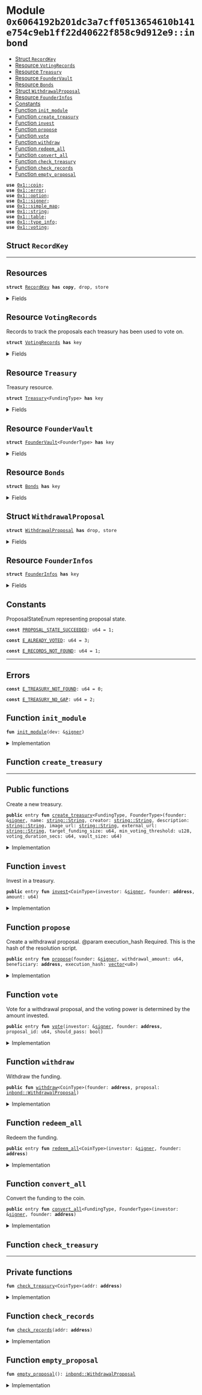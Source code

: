 
<a name="0x6064192b201dc3a7cff0513654610b141e754c9eb1ff22d40622f858c9d912e9_inbond"></a>

# Module `0x6064192b201dc3a7cff0513654610b141e754c9eb1ff22d40622f858c9d912e9::inbond`



-  [Struct `RecordKey`](#0x6064192b201dc3a7cff0513654610b141e754c9eb1ff22d40622f858c9d912e9_inbond_RecordKey)
-  [Resource `VotingRecords`](#0x6064192b201dc3a7cff0513654610b141e754c9eb1ff22d40622f858c9d912e9_inbond_VotingRecords)
-  [Resource `Treasury`](#0x6064192b201dc3a7cff0513654610b141e754c9eb1ff22d40622f858c9d912e9_inbond_Treasury)
-  [Resource `FounderVault`](#0x6064192b201dc3a7cff0513654610b141e754c9eb1ff22d40622f858c9d912e9_inbond_FounderVault)
-  [Resource `Bonds`](#0x6064192b201dc3a7cff0513654610b141e754c9eb1ff22d40622f858c9d912e9_inbond_Bonds)
-  [Struct `WithdrawalProposal`](#0x6064192b201dc3a7cff0513654610b141e754c9eb1ff22d40622f858c9d912e9_inbond_WithdrawalProposal)
-  [Resource `FounderInfos`](#0x6064192b201dc3a7cff0513654610b141e754c9eb1ff22d40622f858c9d912e9_inbond_FounderInfos)
-  [Constants](#@Constants_0)
-  [Function `init_module`](#0x6064192b201dc3a7cff0513654610b141e754c9eb1ff22d40622f858c9d912e9_inbond_init_module)
-  [Function `create_treasury`](#0x6064192b201dc3a7cff0513654610b141e754c9eb1ff22d40622f858c9d912e9_inbond_create_treasury)
-  [Function `invest`](#0x6064192b201dc3a7cff0513654610b141e754c9eb1ff22d40622f858c9d912e9_inbond_invest)
-  [Function `propose`](#0x6064192b201dc3a7cff0513654610b141e754c9eb1ff22d40622f858c9d912e9_inbond_propose)
-  [Function `vote`](#0x6064192b201dc3a7cff0513654610b141e754c9eb1ff22d40622f858c9d912e9_inbond_vote)
-  [Function `withdraw`](#0x6064192b201dc3a7cff0513654610b141e754c9eb1ff22d40622f858c9d912e9_inbond_withdraw)
-  [Function `redeem_all`](#0x6064192b201dc3a7cff0513654610b141e754c9eb1ff22d40622f858c9d912e9_inbond_redeem_all)
-  [Function `convert_all`](#0x6064192b201dc3a7cff0513654610b141e754c9eb1ff22d40622f858c9d912e9_inbond_convert_all)
-  [Function `check_treasury`](#0x6064192b201dc3a7cff0513654610b141e754c9eb1ff22d40622f858c9d912e9_inbond_check_treasury)
-  [Function `check_records`](#0x6064192b201dc3a7cff0513654610b141e754c9eb1ff22d40622f858c9d912e9_inbond_check_records)
-  [Function `empty_proposal`](#0x6064192b201dc3a7cff0513654610b141e754c9eb1ff22d40622f858c9d912e9_inbond_empty_proposal)


<pre><code><b>use</b> <a href="">0x1::coin</a>;
<b>use</b> <a href="">0x1::error</a>;
<b>use</b> <a href="">0x1::option</a>;
<b>use</b> <a href="">0x1::signer</a>;
<b>use</b> <a href="">0x1::simple_map</a>;
<b>use</b> <a href="">0x1::string</a>;
<b>use</b> <a href="">0x1::table</a>;
<b>use</b> <a href="">0x1::type_info</a>;
<b>use</b> <a href="">0x1::voting</a>;
</code></pre>



<a name="0x6064192b201dc3a7cff0513654610b141e754c9eb1ff22d40622f858c9d912e9_inbond_RecordKey"></a>

## Struct `RecordKey`

-----------------
Resources
-----------------


<pre><code><b>struct</b> <a href="inbond.md#0x6064192b201dc3a7cff0513654610b141e754c9eb1ff22d40622f858c9d912e9_inbond_RecordKey">RecordKey</a> <b>has</b> <b>copy</b>, drop, store
</code></pre>



<details>
<summary>Fields</summary>


<dl>
<dt>
<code>investor_addr: <b>address</b></code>
</dt>
<dd>

</dd>
<dt>
<code>proposal_id: u64</code>
</dt>
<dd>

</dd>
</dl>


</details>

<a name="0x6064192b201dc3a7cff0513654610b141e754c9eb1ff22d40622f858c9d912e9_inbond_VotingRecords"></a>

## Resource `VotingRecords`

Records to track the proposals each treasury has been used to vote on.


<pre><code><b>struct</b> <a href="inbond.md#0x6064192b201dc3a7cff0513654610b141e754c9eb1ff22d40622f858c9d912e9_inbond_VotingRecords">VotingRecords</a> <b>has</b> key
</code></pre>



<details>
<summary>Fields</summary>


<dl>
<dt>
<code>min_voting_threshold: u128</code>
</dt>
<dd>

</dd>
<dt>
<code>voting_duration_secs: u64</code>
</dt>
<dd>

</dd>
<dt>
<code>votes: <a href="_Table">table::Table</a>&lt;<a href="inbond.md#0x6064192b201dc3a7cff0513654610b141e754c9eb1ff22d40622f858c9d912e9_inbond_RecordKey">inbond::RecordKey</a>, bool&gt;</code>
</dt>
<dd>

</dd>
</dl>


</details>

<a name="0x6064192b201dc3a7cff0513654610b141e754c9eb1ff22d40622f858c9d912e9_inbond_Treasury"></a>

## Resource `Treasury`

Treasury resource.


<pre><code><b>struct</b> <a href="inbond.md#0x6064192b201dc3a7cff0513654610b141e754c9eb1ff22d40622f858c9d912e9_inbond_Treasury">Treasury</a>&lt;FundingType&gt; <b>has</b> key
</code></pre>



<details>
<summary>Fields</summary>


<dl>
<dt>
<code>name: <a href="_String">string::String</a></code>
</dt>
<dd>

</dd>
<dt>
<code>creator: <a href="_String">string::String</a></code>
</dt>
<dd>

</dd>
<dt>
<code>description: <a href="_String">string::String</a></code>
</dt>
<dd>

</dd>
<dt>
<code>image_url: <a href="_String">string::String</a></code>
</dt>
<dd>

</dd>
<dt>
<code>external_url: <a href="_String">string::String</a></code>
</dt>
<dd>

</dd>
<dt>
<code>target_funding_size: u64</code>
</dt>
<dd>

</dd>
<dt>
<code>funding: <a href="_Coin">coin::Coin</a>&lt;FundingType&gt;</code>
</dt>
<dd>

</dd>
<dt>
<code>founder_type: <a href="_String">string::String</a></code>
</dt>
<dd>

</dd>
</dl>


</details>

<a name="0x6064192b201dc3a7cff0513654610b141e754c9eb1ff22d40622f858c9d912e9_inbond_FounderVault"></a>

## Resource `FounderVault`



<pre><code><b>struct</b> <a href="inbond.md#0x6064192b201dc3a7cff0513654610b141e754c9eb1ff22d40622f858c9d912e9_inbond_FounderVault">FounderVault</a>&lt;FounderType&gt; <b>has</b> key
</code></pre>



<details>
<summary>Fields</summary>


<dl>
<dt>
<code>vault: <a href="_Coin">coin::Coin</a>&lt;FounderType&gt;</code>
</dt>
<dd>

</dd>
<dt>
<code>vault_size: u64</code>
</dt>
<dd>

</dd>
</dl>


</details>

<a name="0x6064192b201dc3a7cff0513654610b141e754c9eb1ff22d40622f858c9d912e9_inbond_Bonds"></a>

## Resource `Bonds`



<pre><code><b>struct</b> <a href="inbond.md#0x6064192b201dc3a7cff0513654610b141e754c9eb1ff22d40622f858c9d912e9_inbond_Bonds">Bonds</a> <b>has</b> key
</code></pre>



<details>
<summary>Fields</summary>


<dl>
<dt>
<code>voting_powers: <a href="_SimpleMap">simple_map::SimpleMap</a>&lt;<b>address</b>, u64&gt;</code>
</dt>
<dd>

</dd>
</dl>


</details>

<a name="0x6064192b201dc3a7cff0513654610b141e754c9eb1ff22d40622f858c9d912e9_inbond_WithdrawalProposal"></a>

## Struct `WithdrawalProposal`



<pre><code><b>struct</b> <a href="inbond.md#0x6064192b201dc3a7cff0513654610b141e754c9eb1ff22d40622f858c9d912e9_inbond_WithdrawalProposal">WithdrawalProposal</a> <b>has</b> drop, store
</code></pre>



<details>
<summary>Fields</summary>


<dl>
<dt>
<code>withdrawal_amount: u64</code>
</dt>
<dd>

</dd>
<dt>
<code>beneficiary: <b>address</b></code>
</dt>
<dd>

</dd>
</dl>


</details>

<a name="0x6064192b201dc3a7cff0513654610b141e754c9eb1ff22d40622f858c9d912e9_inbond_FounderInfos"></a>

## Resource `FounderInfos`



<pre><code><b>struct</b> <a href="inbond.md#0x6064192b201dc3a7cff0513654610b141e754c9eb1ff22d40622f858c9d912e9_inbond_FounderInfos">FounderInfos</a> <b>has</b> key
</code></pre>



<details>
<summary>Fields</summary>


<dl>
<dt>
<code>funding_type_map: <a href="_SimpleMap">simple_map::SimpleMap</a>&lt;<b>address</b>, <a href="_String">string::String</a>&gt;</code>
</dt>
<dd>

</dd>
</dl>


</details>

<a name="@Constants_0"></a>

## Constants


<a name="0x6064192b201dc3a7cff0513654610b141e754c9eb1ff22d40622f858c9d912e9_inbond_PROPOSAL_STATE_SUCCEEDED"></a>

ProposalStateEnum representing proposal state.


<pre><code><b>const</b> <a href="inbond.md#0x6064192b201dc3a7cff0513654610b141e754c9eb1ff22d40622f858c9d912e9_inbond_PROPOSAL_STATE_SUCCEEDED">PROPOSAL_STATE_SUCCEEDED</a>: u64 = 1;
</code></pre>



<a name="0x6064192b201dc3a7cff0513654610b141e754c9eb1ff22d40622f858c9d912e9_inbond_E_ALREADY_VOTED"></a>



<pre><code><b>const</b> <a href="inbond.md#0x6064192b201dc3a7cff0513654610b141e754c9eb1ff22d40622f858c9d912e9_inbond_E_ALREADY_VOTED">E_ALREADY_VOTED</a>: u64 = 3;
</code></pre>



<a name="0x6064192b201dc3a7cff0513654610b141e754c9eb1ff22d40622f858c9d912e9_inbond_E_RECORDS_NOT_FOUND"></a>



<pre><code><b>const</b> <a href="inbond.md#0x6064192b201dc3a7cff0513654610b141e754c9eb1ff22d40622f858c9d912e9_inbond_E_RECORDS_NOT_FOUND">E_RECORDS_NOT_FOUND</a>: u64 = 1;
</code></pre>



<a name="0x6064192b201dc3a7cff0513654610b141e754c9eb1ff22d40622f858c9d912e9_inbond_E_TREASURY_NOT_FOUND"></a>

-----------------
Errors
-----------------


<pre><code><b>const</b> <a href="inbond.md#0x6064192b201dc3a7cff0513654610b141e754c9eb1ff22d40622f858c9d912e9_inbond_E_TREASURY_NOT_FOUND">E_TREASURY_NOT_FOUND</a>: u64 = 0;
</code></pre>



<a name="0x6064192b201dc3a7cff0513654610b141e754c9eb1ff22d40622f858c9d912e9_inbond_E_TREASURY_NO_GAP"></a>



<pre><code><b>const</b> <a href="inbond.md#0x6064192b201dc3a7cff0513654610b141e754c9eb1ff22d40622f858c9d912e9_inbond_E_TREASURY_NO_GAP">E_TREASURY_NO_GAP</a>: u64 = 2;
</code></pre>



<a name="0x6064192b201dc3a7cff0513654610b141e754c9eb1ff22d40622f858c9d912e9_inbond_init_module"></a>

## Function `init_module`



<pre><code><b>fun</b> <a href="inbond.md#0x6064192b201dc3a7cff0513654610b141e754c9eb1ff22d40622f858c9d912e9_inbond_init_module">init_module</a>(dev: &<a href="">signer</a>)
</code></pre>



<details>
<summary>Implementation</summary>


<pre><code><b>fun</b> <a href="inbond.md#0x6064192b201dc3a7cff0513654610b141e754c9eb1ff22d40622f858c9d912e9_inbond_init_module">init_module</a>(dev: &<a href="">signer</a>) {
    <b>move_to</b>(dev, <a href="inbond.md#0x6064192b201dc3a7cff0513654610b141e754c9eb1ff22d40622f858c9d912e9_inbond_FounderInfos">FounderInfos</a> { funding_type_map: <a href="_create">simple_map::create</a>() });
}
</code></pre>



</details>

<a name="0x6064192b201dc3a7cff0513654610b141e754c9eb1ff22d40622f858c9d912e9_inbond_create_treasury"></a>

## Function `create_treasury`

-----------------
Public functions
-----------------
Create a new treasury.


<pre><code><b>public</b> entry <b>fun</b> <a href="inbond.md#0x6064192b201dc3a7cff0513654610b141e754c9eb1ff22d40622f858c9d912e9_inbond_create_treasury">create_treasury</a>&lt;FundingType, FounderType&gt;(founder: &<a href="">signer</a>, name: <a href="_String">string::String</a>, creator: <a href="_String">string::String</a>, description: <a href="_String">string::String</a>, image_url: <a href="_String">string::String</a>, external_url: <a href="_String">string::String</a>, target_funding_size: u64, min_voting_threshold: u128, voting_duration_secs: u64, vault_size: u64)
</code></pre>



<details>
<summary>Implementation</summary>


<pre><code><b>public</b> entry <b>fun</b> <a href="inbond.md#0x6064192b201dc3a7cff0513654610b141e754c9eb1ff22d40622f858c9d912e9_inbond_create_treasury">create_treasury</a>&lt;FundingType, FounderType&gt;(
    founder: &<a href="">signer</a>,
    name: String,
    creator: String,
    description: String,
    image_url: String,
    external_url: String,
    target_funding_size: u64,
    min_voting_threshold: u128,
    voting_duration_secs: u64,
    vault_size: u64,
) <b>acquires</b> <a href="inbond.md#0x6064192b201dc3a7cff0513654610b141e754c9eb1ff22d40622f858c9d912e9_inbond_FounderInfos">FounderInfos</a> {
    <a href="_register">voting::register</a>&lt;<a href="inbond.md#0x6064192b201dc3a7cff0513654610b141e754c9eb1ff22d40622f858c9d912e9_inbond_WithdrawalProposal">WithdrawalProposal</a>&gt;(founder);
    <b>move_to</b>(founder, <a href="inbond.md#0x6064192b201dc3a7cff0513654610b141e754c9eb1ff22d40622f858c9d912e9_inbond_Treasury">Treasury</a>&lt;FundingType&gt; {
        name,
        creator,
        description,
        image_url,
        external_url,
        target_funding_size,
        funding: <a href="_zero">coin::zero</a>&lt;FundingType&gt;(),
        founder_type: <a href="_type_name">type_info::type_name</a>&lt;FounderType&gt;(),
    });
    <b>move_to</b>(founder, <a href="inbond.md#0x6064192b201dc3a7cff0513654610b141e754c9eb1ff22d40622f858c9d912e9_inbond_VotingRecords">VotingRecords</a> {
        min_voting_threshold,
        voting_duration_secs,
        votes: <a href="_new">table::new</a>(),
    });
    <b>let</b> <a href="">coin</a> = <a href="_withdraw">coin::withdraw</a>&lt;FounderType&gt;(founder, vault_size);
    <b>let</b> founder_addr = std::signer::address_of(founder);
    <b>if</b> (!<a href="_is_account_registered">coin::is_account_registered</a>&lt;FundingType&gt;(founder_addr)) {
        <a href="_register">coin::register</a>&lt;FundingType&gt;(founder);
    };
    <b>move_to</b>(founder, <a href="inbond.md#0x6064192b201dc3a7cff0513654610b141e754c9eb1ff22d40622f858c9d912e9_inbond_FounderVault">FounderVault</a> {
        vault: <a href="">coin</a>,
        vault_size
    });

    <b>let</b> infos = <b>borrow_global_mut</b>&lt;<a href="inbond.md#0x6064192b201dc3a7cff0513654610b141e754c9eb1ff22d40622f858c9d912e9_inbond_FounderInfos">FounderInfos</a>&gt;(@injoy_labs);
    <a href="_add">simple_map::add</a>(&<b>mut</b> infos.funding_type_map, founder_addr, <a href="_type_name">type_info::type_name</a>&lt;FundingType&gt;());
}
</code></pre>



</details>

<a name="0x6064192b201dc3a7cff0513654610b141e754c9eb1ff22d40622f858c9d912e9_inbond_invest"></a>

## Function `invest`

Invest in a treasury.


<pre><code><b>public</b> entry <b>fun</b> <a href="inbond.md#0x6064192b201dc3a7cff0513654610b141e754c9eb1ff22d40622f858c9d912e9_inbond_invest">invest</a>&lt;CoinType&gt;(investor: &<a href="">signer</a>, founder: <b>address</b>, amount: u64)
</code></pre>



<details>
<summary>Implementation</summary>


<pre><code><b>public</b> entry <b>fun</b> <a href="inbond.md#0x6064192b201dc3a7cff0513654610b141e754c9eb1ff22d40622f858c9d912e9_inbond_invest">invest</a>&lt;CoinType&gt;(
    investor: &<a href="">signer</a>,
    founder: <b>address</b>,
    amount: u64,
) <b>acquires</b> <a href="inbond.md#0x6064192b201dc3a7cff0513654610b141e754c9eb1ff22d40622f858c9d912e9_inbond_Treasury">Treasury</a>, <a href="inbond.md#0x6064192b201dc3a7cff0513654610b141e754c9eb1ff22d40622f858c9d912e9_inbond_Bonds">Bonds</a> {
    <a href="inbond.md#0x6064192b201dc3a7cff0513654610b141e754c9eb1ff22d40622f858c9d912e9_inbond_check_treasury">check_treasury</a>&lt;CoinType&gt;(founder);
    <b>let</b> treasury = <b>borrow_global_mut</b>&lt;<a href="inbond.md#0x6064192b201dc3a7cff0513654610b141e754c9eb1ff22d40622f858c9d912e9_inbond_Treasury">Treasury</a>&lt;CoinType&gt;&gt;(founder);
    <b>let</b> gap = treasury.target_funding_size - <a href="_value">coin::value</a>(&treasury.funding);
    <b>let</b> amount = <b>if</b> (gap &gt;= amount) {
        amount
    } <b>else</b> {
        gap
    };
    <b>assert</b>!(amount &gt; 0, <a href="_aborted">error::aborted</a>(<a href="inbond.md#0x6064192b201dc3a7cff0513654610b141e754c9eb1ff22d40622f858c9d912e9_inbond_E_TREASURY_NO_GAP">E_TREASURY_NO_GAP</a>));
    <b>let</b> <a href="">coin</a> = <a href="_withdraw">coin::withdraw</a>(investor, amount);
    <a href="_merge">coin::merge</a>(&<b>mut</b> treasury.funding, <a href="">coin</a>);
    <b>let</b> investor_addr = std::signer::address_of(investor);
    <b>if</b> (!<b>exists</b>&lt;<a href="inbond.md#0x6064192b201dc3a7cff0513654610b141e754c9eb1ff22d40622f858c9d912e9_inbond_Bonds">Bonds</a>&gt;(investor_addr)) {
        <b>move_to</b>(investor, <a href="inbond.md#0x6064192b201dc3a7cff0513654610b141e754c9eb1ff22d40622f858c9d912e9_inbond_Bonds">Bonds</a> {
            voting_powers: <a href="_create">simple_map::create</a>(),
        });
    };
    <b>let</b> voting_powers = &<b>mut</b> <b>borrow_global_mut</b>&lt;<a href="inbond.md#0x6064192b201dc3a7cff0513654610b141e754c9eb1ff22d40622f858c9d912e9_inbond_Bonds">Bonds</a>&gt;(investor_addr).voting_powers;
    <b>if</b> (<a href="_contains_key">simple_map::contains_key</a>(voting_powers, &founder)) {
        <b>let</b> pre_amount = <a href="_borrow_mut">simple_map::borrow_mut</a>(voting_powers, &founder);
        *pre_amount = *pre_amount + amount;
    } <b>else</b> {
        <a href="_add">simple_map::add</a>(voting_powers, founder, amount);
    }
}
</code></pre>



</details>

<a name="0x6064192b201dc3a7cff0513654610b141e754c9eb1ff22d40622f858c9d912e9_inbond_propose"></a>

## Function `propose`

Create a withdrawal proposal.
@param execution_hash Required. This is the hash of the resolution script.


<pre><code><b>public</b> entry <b>fun</b> <a href="inbond.md#0x6064192b201dc3a7cff0513654610b141e754c9eb1ff22d40622f858c9d912e9_inbond_propose">propose</a>(founder: &<a href="">signer</a>, withdrawal_amount: u64, beneficiary: <b>address</b>, execution_hash: <a href="">vector</a>&lt;u8&gt;)
</code></pre>



<details>
<summary>Implementation</summary>


<pre><code><b>public</b> entry <b>fun</b> <a href="inbond.md#0x6064192b201dc3a7cff0513654610b141e754c9eb1ff22d40622f858c9d912e9_inbond_propose">propose</a>(
    founder: &<a href="">signer</a>,
    withdrawal_amount: u64,
    beneficiary: <b>address</b>,
    execution_hash: <a href="">vector</a>&lt;u8&gt;,
) <b>acquires</b> <a href="inbond.md#0x6064192b201dc3a7cff0513654610b141e754c9eb1ff22d40622f858c9d912e9_inbond_VotingRecords">VotingRecords</a> {
    <b>let</b> founder_addr = std::signer::address_of(founder);
    <b>let</b> records = <b>borrow_global</b>&lt;<a href="inbond.md#0x6064192b201dc3a7cff0513654610b141e754c9eb1ff22d40622f858c9d912e9_inbond_VotingRecords">VotingRecords</a>&gt;(founder_addr);

    <a href="_create_proposal">voting::create_proposal</a>(
        founder_addr,
        founder_addr,
        <a href="inbond.md#0x6064192b201dc3a7cff0513654610b141e754c9eb1ff22d40622f858c9d912e9_inbond_WithdrawalProposal">WithdrawalProposal</a> { withdrawal_amount, beneficiary },
        execution_hash,
        records.min_voting_threshold,
        records.voting_duration_secs,
        <a href="_none">option::none</a>(),
        <a href="_create">simple_map::create</a>(),
    );
}
</code></pre>



</details>

<a name="0x6064192b201dc3a7cff0513654610b141e754c9eb1ff22d40622f858c9d912e9_inbond_vote"></a>

## Function `vote`

Vote for a withdrawal proposal, and the voting power is determined by the amount invested.


<pre><code><b>public</b> entry <b>fun</b> <a href="inbond.md#0x6064192b201dc3a7cff0513654610b141e754c9eb1ff22d40622f858c9d912e9_inbond_vote">vote</a>(investor: &<a href="">signer</a>, founder: <b>address</b>, proposal_id: u64, should_pass: bool)
</code></pre>



<details>
<summary>Implementation</summary>


<pre><code><b>public</b> entry <b>fun</b> <a href="inbond.md#0x6064192b201dc3a7cff0513654610b141e754c9eb1ff22d40622f858c9d912e9_inbond_vote">vote</a>(
    investor: &<a href="">signer</a>,
    founder: <b>address</b>,
    proposal_id: u64,
    should_pass: bool,
) <b>acquires</b> <a href="inbond.md#0x6064192b201dc3a7cff0513654610b141e754c9eb1ff22d40622f858c9d912e9_inbond_VotingRecords">VotingRecords</a>, <a href="inbond.md#0x6064192b201dc3a7cff0513654610b141e754c9eb1ff22d40622f858c9d912e9_inbond_Bonds">Bonds</a> {
    <b>let</b> investor_addr = std::signer::address_of(investor);
    <b>let</b> record_key = <a href="inbond.md#0x6064192b201dc3a7cff0513654610b141e754c9eb1ff22d40622f858c9d912e9_inbond_RecordKey">RecordKey</a> {
        investor_addr,
        proposal_id,
    };
    <b>let</b> records = <b>borrow_global_mut</b>&lt;<a href="inbond.md#0x6064192b201dc3a7cff0513654610b141e754c9eb1ff22d40622f858c9d912e9_inbond_VotingRecords">VotingRecords</a>&gt;(founder);
    <b>assert</b>!(
        !<a href="_contains">table::contains</a>(&records.votes, record_key),
        <a href="_invalid_argument">error::invalid_argument</a>(<a href="inbond.md#0x6064192b201dc3a7cff0513654610b141e754c9eb1ff22d40622f858c9d912e9_inbond_E_ALREADY_VOTED">E_ALREADY_VOTED</a>),
    );
    <a href="_add">table::add</a>(&<b>mut</b> records.votes, record_key, <b>true</b>);

    <b>let</b> proof = <b>borrow_global</b>&lt;<a href="inbond.md#0x6064192b201dc3a7cff0513654610b141e754c9eb1ff22d40622f858c9d912e9_inbond_Bonds">Bonds</a>&gt;(investor_addr);
    <b>let</b> num_votes = <a href="_borrow">simple_map::borrow</a>(&proof.voting_powers, &founder);

    <a href="_vote">voting::vote</a>&lt;<a href="inbond.md#0x6064192b201dc3a7cff0513654610b141e754c9eb1ff22d40622f858c9d912e9_inbond_WithdrawalProposal">WithdrawalProposal</a>&gt;(
        &<a href="inbond.md#0x6064192b201dc3a7cff0513654610b141e754c9eb1ff22d40622f858c9d912e9_inbond_empty_proposal">empty_proposal</a>(),
        <b>copy</b> founder,
        proposal_id,
        *num_votes,
        should_pass,
    );
}
</code></pre>



</details>

<a name="0x6064192b201dc3a7cff0513654610b141e754c9eb1ff22d40622f858c9d912e9_inbond_withdraw"></a>

## Function `withdraw`

Withdraw the funding.


<pre><code><b>public</b> <b>fun</b> <a href="withdraw.md#0xffffffffffffffffffffffffffffffffffffffffffffffffffffffffffffffff_withdraw">withdraw</a>&lt;CoinType&gt;(founder: <b>address</b>, proposal: <a href="inbond.md#0x6064192b201dc3a7cff0513654610b141e754c9eb1ff22d40622f858c9d912e9_inbond_WithdrawalProposal">inbond::WithdrawalProposal</a>)
</code></pre>



<details>
<summary>Implementation</summary>


<pre><code><b>public</b> <b>fun</b> <a href="withdraw.md#0xffffffffffffffffffffffffffffffffffffffffffffffffffffffffffffffff_withdraw">withdraw</a>&lt;CoinType&gt;(
    founder: <b>address</b>,
    proposal: <a href="inbond.md#0x6064192b201dc3a7cff0513654610b141e754c9eb1ff22d40622f858c9d912e9_inbond_WithdrawalProposal">WithdrawalProposal</a>,
) <b>acquires</b> <a href="inbond.md#0x6064192b201dc3a7cff0513654610b141e754c9eb1ff22d40622f858c9d912e9_inbond_Treasury">Treasury</a> {
    <a href="inbond.md#0x6064192b201dc3a7cff0513654610b141e754c9eb1ff22d40622f858c9d912e9_inbond_check_treasury">check_treasury</a>&lt;CoinType&gt;(founder);
    <b>let</b> treasury = <b>borrow_global_mut</b>&lt;<a href="inbond.md#0x6064192b201dc3a7cff0513654610b141e754c9eb1ff22d40622f858c9d912e9_inbond_Treasury">Treasury</a>&lt;CoinType&gt;&gt;(founder);
    <b>let</b> <a href="">coin</a> = <a href="_extract">coin::extract</a>(&<b>mut</b> treasury.funding, proposal.withdrawal_amount);
    <a href="_deposit">coin::deposit</a>(proposal.beneficiary, <a href="">coin</a>);
}
</code></pre>



</details>

<a name="0x6064192b201dc3a7cff0513654610b141e754c9eb1ff22d40622f858c9d912e9_inbond_redeem_all"></a>

## Function `redeem_all`

Redeem the funding.


<pre><code><b>public</b> entry <b>fun</b> <a href="inbond.md#0x6064192b201dc3a7cff0513654610b141e754c9eb1ff22d40622f858c9d912e9_inbond_redeem_all">redeem_all</a>&lt;CoinType&gt;(investor: &<a href="">signer</a>, founder: <b>address</b>)
</code></pre>



<details>
<summary>Implementation</summary>


<pre><code><b>public</b> entry <b>fun</b> <a href="inbond.md#0x6064192b201dc3a7cff0513654610b141e754c9eb1ff22d40622f858c9d912e9_inbond_redeem_all">redeem_all</a>&lt;CoinType&gt;(
    investor: &<a href="">signer</a>,
    founder: <b>address</b>,
) <b>acquires</b> <a href="inbond.md#0x6064192b201dc3a7cff0513654610b141e754c9eb1ff22d40622f858c9d912e9_inbond_Treasury">Treasury</a>, <a href="inbond.md#0x6064192b201dc3a7cff0513654610b141e754c9eb1ff22d40622f858c9d912e9_inbond_Bonds">Bonds</a> {
    <b>let</b> investor_addr = std::signer::address_of(investor);
    <b>let</b> treasury = <b>borrow_global_mut</b>&lt;<a href="inbond.md#0x6064192b201dc3a7cff0513654610b141e754c9eb1ff22d40622f858c9d912e9_inbond_Treasury">Treasury</a>&lt;CoinType&gt;&gt;(founder);
    <b>let</b> voting_power = <b>borrow_global_mut</b>&lt;<a href="inbond.md#0x6064192b201dc3a7cff0513654610b141e754c9eb1ff22d40622f858c9d912e9_inbond_Bonds">Bonds</a>&gt;(investor_addr);
    <b>let</b> (_, num_votes) = <a href="_remove">simple_map::remove</a>(&<b>mut</b> voting_power.voting_powers, &founder);
    <b>let</b> <a href="">coin</a> = <a href="_extract">coin::extract</a>(&<b>mut</b> treasury.funding, num_votes * 9 / 10);
    <a href="_deposit">coin::deposit</a>(investor_addr, <a href="">coin</a>);
}
</code></pre>



</details>

<a name="0x6064192b201dc3a7cff0513654610b141e754c9eb1ff22d40622f858c9d912e9_inbond_convert_all"></a>

## Function `convert_all`

Convert the funding to the coin.


<pre><code><b>public</b> entry <b>fun</b> <a href="inbond.md#0x6064192b201dc3a7cff0513654610b141e754c9eb1ff22d40622f858c9d912e9_inbond_convert_all">convert_all</a>&lt;FundingType, FounderType&gt;(investor: &<a href="">signer</a>, founder: <b>address</b>)
</code></pre>



<details>
<summary>Implementation</summary>


<pre><code><b>public</b> entry <b>fun</b> <a href="inbond.md#0x6064192b201dc3a7cff0513654610b141e754c9eb1ff22d40622f858c9d912e9_inbond_convert_all">convert_all</a>&lt;FundingType, FounderType&gt;(
    investor: &<a href="">signer</a>,
    founder: <b>address</b>,
) <b>acquires</b> <a href="inbond.md#0x6064192b201dc3a7cff0513654610b141e754c9eb1ff22d40622f858c9d912e9_inbond_Treasury">Treasury</a>, <a href="inbond.md#0x6064192b201dc3a7cff0513654610b141e754c9eb1ff22d40622f858c9d912e9_inbond_Bonds">Bonds</a>, <a href="inbond.md#0x6064192b201dc3a7cff0513654610b141e754c9eb1ff22d40622f858c9d912e9_inbond_FounderVault">FounderVault</a> {
    <b>let</b> investor_addr = std::signer::address_of(investor);
    <b>let</b> treasury = <b>borrow_global_mut</b>&lt;<a href="inbond.md#0x6064192b201dc3a7cff0513654610b141e754c9eb1ff22d40622f858c9d912e9_inbond_Treasury">Treasury</a>&lt;FundingType&gt;&gt;(founder);
    <b>let</b> proof = <b>borrow_global_mut</b>&lt;<a href="inbond.md#0x6064192b201dc3a7cff0513654610b141e754c9eb1ff22d40622f858c9d912e9_inbond_Bonds">Bonds</a>&gt;(investor_addr);
    <b>let</b> vault = <b>borrow_global_mut</b>&lt;<a href="inbond.md#0x6064192b201dc3a7cff0513654610b141e754c9eb1ff22d40622f858c9d912e9_inbond_FounderVault">FounderVault</a>&lt;FounderType&gt;&gt;(founder);

    <b>if</b> (!<a href="_is_account_registered">coin::is_account_registered</a>&lt;FounderType&gt;(investor_addr)) {
        <a href="_register">coin::register</a>&lt;FounderType&gt;(investor);
    };

    <b>let</b> (_, num_votes) = <a href="_remove">simple_map::remove</a>(&<b>mut</b> proof.voting_powers, &founder);

    <b>let</b> input_coin = <a href="_extract">coin::extract</a>(&<b>mut</b> treasury.funding, num_votes);

    <b>let</b> output_amount = <a href="_value">coin::value</a>(&input_coin) * vault.vault_size / treasury.target_funding_size;

    <b>let</b> output_coin = <a href="_extract">coin::extract</a>(&<b>mut</b> vault.vault, output_amount);

    <a href="_deposit">coin::deposit</a>(founder, input_coin);
    <a href="_deposit">coin::deposit</a>(investor_addr, output_coin);
}
</code></pre>



</details>

<a name="0x6064192b201dc3a7cff0513654610b141e754c9eb1ff22d40622f858c9d912e9_inbond_check_treasury"></a>

## Function `check_treasury`

-----------------
Private functions
-----------------


<pre><code><b>fun</b> <a href="inbond.md#0x6064192b201dc3a7cff0513654610b141e754c9eb1ff22d40622f858c9d912e9_inbond_check_treasury">check_treasury</a>&lt;CoinType&gt;(addr: <b>address</b>)
</code></pre>



<details>
<summary>Implementation</summary>


<pre><code><b>fun</b> <a href="inbond.md#0x6064192b201dc3a7cff0513654610b141e754c9eb1ff22d40622f858c9d912e9_inbond_check_treasury">check_treasury</a>&lt;CoinType&gt;(addr: <b>address</b>) {
    <b>assert</b>!(
        <b>exists</b>&lt;<a href="inbond.md#0x6064192b201dc3a7cff0513654610b141e754c9eb1ff22d40622f858c9d912e9_inbond_Treasury">Treasury</a>&lt;CoinType&gt;&gt;(addr),
        <a href="_not_found">error::not_found</a>(<a href="inbond.md#0x6064192b201dc3a7cff0513654610b141e754c9eb1ff22d40622f858c9d912e9_inbond_E_TREASURY_NOT_FOUND">E_TREASURY_NOT_FOUND</a>),
    );
}
</code></pre>



</details>

<a name="0x6064192b201dc3a7cff0513654610b141e754c9eb1ff22d40622f858c9d912e9_inbond_check_records"></a>

## Function `check_records`



<pre><code><b>fun</b> <a href="inbond.md#0x6064192b201dc3a7cff0513654610b141e754c9eb1ff22d40622f858c9d912e9_inbond_check_records">check_records</a>(addr: <b>address</b>)
</code></pre>



<details>
<summary>Implementation</summary>


<pre><code><b>fun</b> <a href="inbond.md#0x6064192b201dc3a7cff0513654610b141e754c9eb1ff22d40622f858c9d912e9_inbond_check_records">check_records</a>(addr: <b>address</b>) {
    <b>assert</b>!(
        <b>exists</b>&lt;<a href="inbond.md#0x6064192b201dc3a7cff0513654610b141e754c9eb1ff22d40622f858c9d912e9_inbond_VotingRecords">VotingRecords</a>&gt;(addr),
        <a href="_not_found">error::not_found</a>(<a href="inbond.md#0x6064192b201dc3a7cff0513654610b141e754c9eb1ff22d40622f858c9d912e9_inbond_E_RECORDS_NOT_FOUND">E_RECORDS_NOT_FOUND</a>),
    );
}
</code></pre>



</details>

<a name="0x6064192b201dc3a7cff0513654610b141e754c9eb1ff22d40622f858c9d912e9_inbond_empty_proposal"></a>

## Function `empty_proposal`



<pre><code><b>fun</b> <a href="inbond.md#0x6064192b201dc3a7cff0513654610b141e754c9eb1ff22d40622f858c9d912e9_inbond_empty_proposal">empty_proposal</a>(): <a href="inbond.md#0x6064192b201dc3a7cff0513654610b141e754c9eb1ff22d40622f858c9d912e9_inbond_WithdrawalProposal">inbond::WithdrawalProposal</a>
</code></pre>



<details>
<summary>Implementation</summary>


<pre><code><b>fun</b> <a href="inbond.md#0x6064192b201dc3a7cff0513654610b141e754c9eb1ff22d40622f858c9d912e9_inbond_empty_proposal">empty_proposal</a>(): <a href="inbond.md#0x6064192b201dc3a7cff0513654610b141e754c9eb1ff22d40622f858c9d912e9_inbond_WithdrawalProposal">WithdrawalProposal</a> {
    <a href="inbond.md#0x6064192b201dc3a7cff0513654610b141e754c9eb1ff22d40622f858c9d912e9_inbond_WithdrawalProposal">WithdrawalProposal</a> {
        withdrawal_amount: 0,
        beneficiary: @0x0,
    }
}
</code></pre>



</details>
